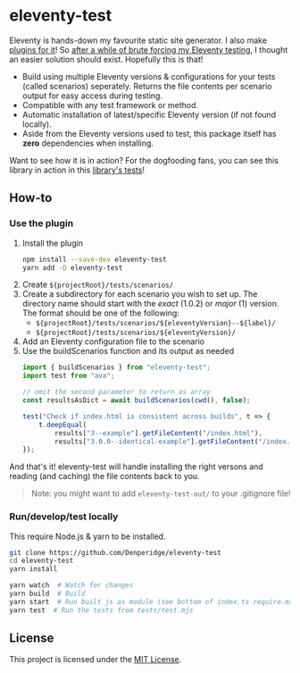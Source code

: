 # eleventy-test
Eleventy is hands-down my favourite static site generator. I also make [plugins for it](https://github.com/search?q=owner%3ADenperidge%20topic%3Aeleventy-plugin&type=repositories)! So [after a while of brute forcing my Eleventy testing](https://github.com/Denperidge/eleventy-auto-cache-buster/tree/14787bebe3bb73f4c6bd971196f3bec87812044f/tests), I thought an easier solution should exist. Hopefully this is that!
- Build using multiple Eleventy versions & configurations for your tests (called scenarios) seperately. Returns the file contents per scenario output for easy access during testing.
- Compatible with any test framework or method.
- Automatic installation of latest/specific Eleventy version (if not found locally).
- Aside from the Eleventy versions used to test, this package itself has **zero** dependencies when installing.

Want to see how it is in action? For the dogfooding fans, you can see this library in action in this [library's tests](tests/)!

## How-to
### Use the plugin
1. Install the plugin
   ```bash
   npm install --save-dev eleventy-test
   yarn add -D eleventy-test
   ```
2. Create `${projectRoot}/tests/scenarios/`
3. Create a subdirectory for each scenario you wish to set up. The directory name should start with the *exact* (1.0.2) or *major* (1) version. The format should be one of the following:
    - `${projectRoot}/tests/scenarios/${eleventyVersion}--${label}/`
    - `${projectRoot}/tests/scenarios/${eleventyVersion}/`
3. Add an Eleventy configuration file to the scenario
4. Use the buildScenarios function and its output as needed
    ```js
    import { buildScenarios } from "eleventy-test";
    import test from "ava";

    // omit the second parameter to return as array
    const resultsAsDict = await buildScenarios(cwd(), false);

    test("Check if index.html is consistent across builds", t => {
        t.deepEqual(
            results["3--example"].getFileContent("/index.html"), 
            results["3.0.0--identical-example"].getFileContent("/index.html"));
    });
    ```

And that's it! eleventy-test will handle installing the right versons and reading (and caching) the file contents back to you.


> Note: you might want to add `eleventy-test-out/` to your .gitignore file!

### Run/develop/test locally
This require Node.js & yarn to be installed.
```bash
git clone https://github.com/Denperidge/eleventy-test
cd eleventy-test
yarn install

yarn watch  # Watch for changes
yarn build  # Build
yarn start  # Run built js as module (see bottom of index.ts require.main === module)
yarn test  # Run the tests from tests/test.mjs
```

## License
This project is licensed under the [MIT License](LICENSE).
